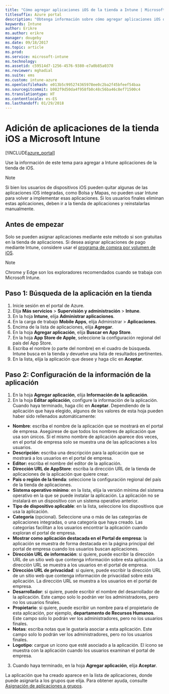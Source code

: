 ```yaml
---
title: "Cómo agregar aplicaciones iOS de la tienda a Intune | Microsoft Docs"
titlesuffix: Azure portal
description: "Obtenga información sobre cómo agregar aplicaciones iOS de la tienda a Intune\"."
keywords: Intune
author: Erikre
ms.author: erikre
manager: dougeby
ms.date: 09/18/2017
ms.topic: article
ms.prod: 
ms.service: microsoft-intune
ms.technology: 
ms.assetid: c59514d7-1256-4576-9380-e7a0b85a0378
ms.reviewer: mghadial
ms.suite: ems
ms.custom: intune-azure
ms.openlocfilehash: e013b5c995274365978ee0c2ba2f45bfeef54baa
ms.sourcegitcommit: b982f9d50da4f958fb0c48c56ba46c8ef71500c4
ms.translationtype: HT
ms.contentlocale: es-ES
ms.lasthandoff: 01/29/2018
---
```

# <a name="how-to-add-ios-store-apps-to-microsoft-intune"></a>Adición de aplicaciones de la tienda iOS a Microsoft Intune

[!INCLUDE[azure_portal](./includes/azure_portal.md)]


Use la información de este tema para agregar a Intune aplicaciones de la tienda de iOS.

>[!NOTE]
>Si bien los usuarios de dispositivos iOS pueden quitar algunas de las aplicaciones iOS integradas, como Bolsa y Mapas, no pueden usar Intune para volver a implementar esas aplicaciones. Si los usuarios finales eliminan estas aplicaciones, deben ir a la tienda de aplicaciones y reinstalarlas manualmente.

## <a name="before-you-start"></a>Antes de empezar

Solo se pueden asignar aplicaciones mediante este método si son gratuitas en la tienda de aplicaciones. Si desea asignar aplicaciones de pago mediante Intune, considere usar el [programa de compra por volumen de iOS](vpp-apps-ios.md).

>[!NOTE]
>Chrome y Edge son los exploradores recomendados cuando se trabaja con Microsoft Intune.

## <a name="step-1---search-for-the-app-in-the-store"></a>Paso 1: Búsqueda de la aplicación en la tienda

1. Inicie sesión en el portal de Azure.
2. Elija **Más servicios** > **Supervisión y administración** > **Intune**.
3. En la hoja **Intune**, elija **Administrar aplicaciones**.
4. En la carga de trabajo **Mobile Apps**, elija Administrar > **Aplicaciones**.
5. Encima de la lista de aplicaciones, elija **Agregar**.
6. En la hoja **Agregar aplicación**, elija **Buscar en App Store**.
7. En la hoja **App Store de Apple**, seleccione la configuración regional del país del App Store.
8. Escriba el nombre (o parte del nombre) en el cuadro de búsqueda. Intune busca en la tienda y devuelve una lista de resultados pertinentes.
9. En la lista, elija la aplicación que desee y haga clic en **Aceptar**.

## <a name="step-2---configure-app-information"></a>Paso 2: Configuración de la información de la aplicación

1. En la hoja **Agregar aplicación**, elija **Información de la aplicación**.
2. En la hoja **Editar aplicación**, configure la información de la aplicación. Cuando haya terminado, haga clic en **Aceptar**. Dependiendo de la aplicación que haya elegido, algunos de los valores de esta hoja pueden haber sido rellenados automáticamente:
- **Nombre**: escriba el nombre de la aplicación que se mostrará en el portal de empresa. Asegúrese de que todos los nombres de aplicación que usa son únicos. Si el mismo nombre de aplicación aparece dos veces, en el portal de empresa solo se muestra una de las aplicaciones a los usuarios.
- **Descripción**: escriba una descripción para la aplicación que se mostrará a los usuarios en el portal de empresa.
- **Editor:** escriba el nombre del editor de la aplicación.
- **Dirección URL de AppStore**: escriba la dirección URL de la tienda de aplicaciones de la aplicación que quiere crear.
- **País o región de la tienda**: seleccione la configuración regional del país de la tienda de aplicaciones.
- **Sistema operativo mínimo**: en la lista, elija la versión mínima del sistema operativo en la que se puede instalar la aplicación. La aplicación no se instalará en un dispositivo con un sistema operativo anterior.
- **Tipo de dispositivo aplicable**: en la lista, seleccione los dispositivos que usa la aplicación.
- **Categoría** (opcional). Seleccione una o más de las categorías de aplicaciones integradas, o una categoría que haya creado. Las categorías facilitan a los usuarios encontrar la aplicación cuando exploran el portal de empresa.
- **Mostrar como aplicación destacada en el Portal de empresa**: la aplicación se muestra de forma destacada en la página principal del portal de empresa cuando los usuarios buscan aplicaciones.
- **Dirección URL de información**: si quiere, puede escribir la dirección URL de un sitio web que contenga información sobre esta aplicación. La dirección URL se muestra a los usuarios en el portal de empresa.
- **Dirección URL de privacidad**: si quiere, puede escribir la dirección URL de un sitio web que contenga información de privacidad sobre esta aplicación. La dirección URL se muestra a los usuarios en el portal de empresa.
- **Desarrollador**: si quiere, puede escribir el nombre del desarrollador de la aplicación. Este campo solo lo podrán ver los administradores, pero no los usuarios finales.
- **Propietario**: si quiere, puede escribir un nombre para el propietario de esta aplicación, por ejemplo, **departamento de Recursos Humanos**.  Este campo solo lo podrán ver los administradores, pero no los usuarios finales.
- **Notas**: escriba notas que le gustaría asociar a esta aplicación. Este campo solo lo podrán ver los administradores, pero no los usuarios finales.
- **Logotipo**: cargue un icono que esté asociado a la aplicación. El icono se muestra con la aplicación cuando los usuarios examinan el portal de empresa.
3. Cuando haya terminado, en la hoja **Agregar aplicación**, elija **Aceptar**.

La aplicación que ha creado aparece en la lista de aplicaciones, donde puede asignarla a los grupos que elija. Para obtener ayuda, consulte [Asignación de aplicaciones a grupos](apps-deploy.md).
